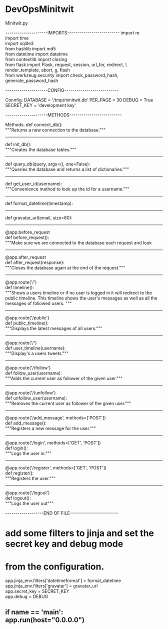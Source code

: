 # DevOpsMinitwit

Minitwit.py

---------------------IMPORTS--------------------------
import re  
import time  
import sqlite3  
from hashlib import md5  
from datetime import datetime  
from contextlib import closing  
from flask import Flask, request, session, url_for, redirect, \  
     render_template, abort, g, flash  
from werkzeug.security import check_password_hash, generate_password_hash  

---------------------CONFIG---------------------------

Connfig:
DATABASE = '/tmp/minitwit.db'
PER_PAGE = 30
DEBUG = True
SECRET_KEY = 'development key'

---------------------METHODS--------------------------

Methods:
def connect_db():  
    """Returns a new connection to the database."""

------------------------------------------------------

def init_db():  
    """Creates the database tables."""

------------------------------------------------------

def query_db(query, args=(), one=False):  
    """Queries the database and returns a list of dictionaries."""

------------------------------------------------------

def get_user_id(username):  
    """Convenience method to look up the id for a username."""

------------------------------------------------------

def format_datetime(timestamp):

------------------------------------------------------

def gravatar_url(email, size=80):

------------------------------------------------------

@app.before_request  
def before_request():  
    """Make sure we are connected to the database each request and look

------------------------------------------------------

@app.after_request  
def after_request(response):  
    """Closes the database again at the end of the request."""

------------------------------------------------------

@app.route('/')  
def timeline():  
    """Shows a users timeline or if no user is logged in it will
    redirect to the public timeline.  This timeline shows the user's
    messages as well as all the messages of followed users.
    """

------------------------------------------------------

@app.route('/public')  
def public_timeline():  
    """Displays the latest messages of all users."""

------------------------------------------------------

@app.route('/<username>')  
def user_timeline(username):  
    """Display's a users tweets."""

------------------------------------------------------

@app.route('/<username>/follow')  
def follow_user(username):  
    """Adds the current user as follower of the given user."""

------------------------------------------------------

@app.route('/<username>/unfollow')  
def unfollow_user(username):  
    """Removes the current user as follower of the given user."""

------------------------------------------------------

@app.route('/add_message', methods=['POST'])  
def add_message():  
    """Registers a new message for the user."""

------------------------------------------------------

@app.route('/login', methods=['GET', 'POST'])  
def login():  
    """Logs the user in."""

------------------------------------------------------

@app.route('/register', methods=['GET', 'POST'])  
def register():  
    """Registers the user."""

------------------------------------------------------

@app.route('/logout')  
def logout():  
    """Logs the user out"""


-------------------END OF FILE------------------------
# add some filters to jinja and set the secret key and debug mode  
# from the configuration.  
app.jinja_env.filters['datetimeformat'] = format_datetime  
app.jinja_env.filters['gravatar'] = gravatar_url  
app.secret_key = SECRET_KEY  
app.debug = DEBUG  


if __name__ == '__main__':  
    app.run(host="0.0.0.0")  
------------------------------------------------------
